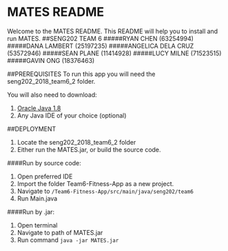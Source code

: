 # MATES README
Welcome to the MATES README.
This README will help you to install and run MATES.
##SENG202 TEAM 6
#####RYAN CHEN (63254994)
#####DANA LAMBERT (25197235)
#####ANGELICA DELA CRUZ (53572946)
#####SEAN PLANE (11414928)
#####LUCY MILNE (71523515)
#####GAVIN ONG (18376463)

##PREREQUISITES
To run this app you will need the seng202_2018_team6_2 folder.

You will also need to download:
1. [Oracle Java 1.8](https://www.oracle.com/technetwork/java/javase/downloads/jdk8-downloads-2133151.html)
2. Any Java IDE of your choice (optional)

##DEPLOYMENT

1. Locate the seng202_2018_team6_2 folder
2. Either run the MATES.jar, or build the source code.

####Run by source code:

1. Open preferred IDE
2. Import the folder Team6-Fitness-App as a new project.
3. Navigate to `/Team6-Fitness-App/src/main/java/seng202/team6`
4. Run Main.java

####Run by .jar:
1. Open terminal
2. Navigate to path of MATES.jar
2. Run command `java -jar MATES.jar`






